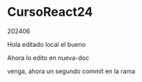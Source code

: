 # CursoReact24
202406

Hola editado local el bueno


Ahora lo edito en nueva-doc

venga, ahora un segundo commit en la rama